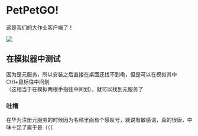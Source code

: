 # PetPetGO!
这是我们的大作业客户端了！

![](https://files.lsmcloud.top/PetPetGO.png)

## 在模拟器中测试
因为是元服务，所以安装之后直接在桌面还找不到嘞，但是可以在模拟其中Ctrl+鼠标往中间划   
（这相当于在模拟两根手指往中间划），就可以找到元服务了

### 吐槽
在华为注册元服务的时候因为名称里面有个感叹号，就说有敏感词，真的很唐，中味十足了属于是（（（